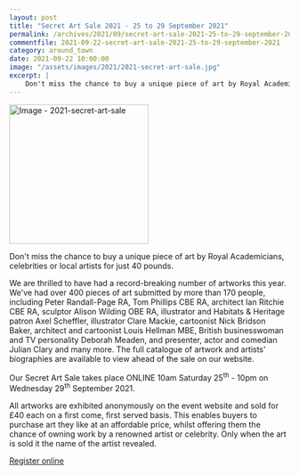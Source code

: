 ```yaml
---
layout: post
title: "Secret Art Sale 2021 - 25 to 29 September 2021"
permalink: /archives/2021/09/secret-art-sale-2021-25-to-29-september-2021.html
commentfile: 2021-09-22-secret-art-sale-2021-25-to-29-september-2021
category: around_town
date: 2021-09-22 10:00:00
image: "/assets/images/2021/2021-secret-art-sale.jpg"
excerpt: |
    Don't miss the chance to buy a unique piece of art by Royal Academicians, celebrities or local artists for just 40 pounds.
---
```


<a href="/assets/images/2021/2021-secret-art-sale.jpg" title="Click for a larger image"><img src="/assets/images/2021/2021-secret-art-sale-thumb.jpg" width="250" alt="Image - 2021-secret-art-sale"  class="photo right"/></a>


Don't miss the chance to buy a unique piece of art by Royal Academicians, celebrities or local artists for just 40 pounds.

We are thrilled to have had a record-breaking number of artworks this year. We've had over 400 pieces of art submitted by more than 170 people, including Peter Randall-Page RA, Tom Phillips CBE RA,  architect Ian Ritchie CBE RA, sculptor Alison Wilding OBE RA, illustrator and Habitats & Heritage patron Axel Scheffler, illustrator Clare Mackie, cartoonist Nick Bridson Baker, architect and cartoonist Louis Hellman MBE, British businesswoman and TV personality Deborah Meaden, and presenter, actor and comedian Julian Clary and many more. The full catalogue of artwork and artists' biographies are available to view ahead of the sale on our website.

Our Secret Art Sale takes place ONLINE 10am Saturday 25<sup>th</sup> - 10pm on Wednesday 29<sup>th</sup> September 2021.

All artworks are exhibited anonymously on the event website and sold for &pound;40 each on a first come, first served basis. This enables buyers to purchase art they like at an affordable price, whilst offering them the chance of owning work by a renowned artist or celebrity. Only when the art is sold it the name of the artist revealed.

[Register online](https://www.eventbrite.co.uk/e/secret-art-sale-2021-tickets-162416984573)
